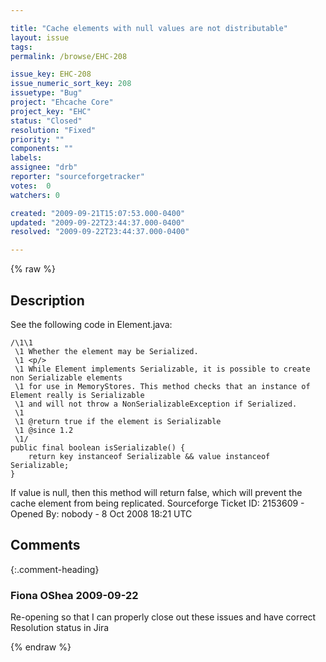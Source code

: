 ```yaml
---

title: "Cache elements with null values are not distributable"
layout: issue
tags: 
permalink: /browse/EHC-208

issue_key: EHC-208
issue_numeric_sort_key: 208
issuetype: "Bug"
project: "Ehcache Core"
project_key: "EHC"
status: "Closed"
resolution: "Fixed"
priority: ""
components: ""
labels: 
assignee: "drb"
reporter: "sourceforgetracker"
votes:  0
watchers: 0

created: "2009-09-21T15:07:53.000-0400"
updated: "2009-09-22T23:44:37.000-0400"
resolved: "2009-09-22T23:44:37.000-0400"

---
```




{% raw %}



## Description

<div markdown="1" class="description">

See the following code in Element.java:

    /\1\1
     \1 Whether the element may be Serialized.
     \1 <p/>
     \1 While Element implements Serializable, it is possible to create non Serializable elements
     \1 for use in MemoryStores. This method checks that an instance of Element really is Serializable
     \1 and will not throw a NonSerializableException if Serialized.
     \1
     \1 @return true if the element is Serializable
     \1 @since 1.2
     \1/
    public final boolean isSerializable() {
        return key instanceof Serializable && value instanceof Serializable;
    }

If value is null, then this method will return false, which will prevent the cache element from being replicated.
Sourceforge Ticket ID: 2153609 - Opened By: nobody - 8 Oct 2008 18:21 UTC

</div>

## Comments


{:.comment-heading}
### **Fiona OShea** <span class="date">2009-09-22</span>

<div markdown="1" class="comment">

Re-opening so that I can properly close out these issues and have correct Resolution status in Jira

</div>



{% endraw %}
